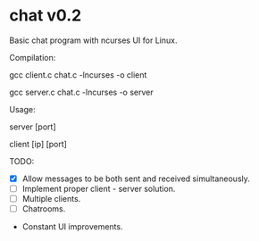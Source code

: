 # chat v0.2
Basic chat program with ncurses UI for Linux.

Compilation:

gcc client.c chat.c -lncurses -o client

gcc server.c chat.c -lncurses -o server 

Usage: 

server [port]   

client [ip] [port]

TODO: 

 - [x] Allow messages to be both sent and received simultaneously.
 - [ ] Implement proper client - server solution. 
 - [ ] Multiple clients. 
 - [ ] Chatrooms.
 - Constant UI improvements.
